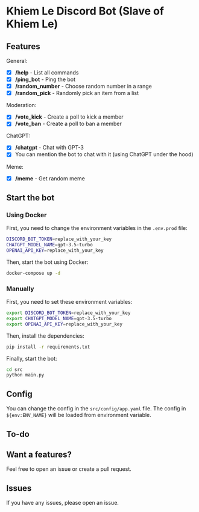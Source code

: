# Khiem Le Discord Bot (Slave of Khiem Le)

## Features

General:

- [x] **/help** - List all commands
- [x] **/ping_bot** - Ping the bot
- [x] **/random_number** - Choose random number in a range
- [x] **/random_pick** - Randomly pick an item from a list

Moderation:

- [x] **/vote_kick** - Create a poll to kick a member
- [x] **/vote_ban** - Create a poll to ban a member

ChatGPT:

- [x] **/chatgpt** - Chat with GPT-3
- [x] You can mention the bot to chat with it (using ChatGPT under the hood)

Meme:

- [x] **/meme** - Get random meme

## Start the bot

### Using Docker

First, you need to change the environment variables in the `.env.prod` file:

```bash
DISCORD_BOT_TOKEN=replace_with_your_key
CHATGPT_MODEL_NAME=gpt-3.5-turbo
OPENAI_API_KEY=replace_with_your_key
```

Then, start the bot using Docker:

```bash
docker-compose up -d
```

### Manually

First, you need to set these environment variables:

```bash
export DISCORD_BOT_TOKEN=replace_with_your_key
export CHATGPT_MODEL_NAME=gpt-3.5-turbo
export OPENAI_API_KEY=replace_with_your_key
```

Then, install the dependencies:

```bash
pip install -r requirements.txt
```

Finally, start the bot:

```bash
cd src
python main.py
```

## Config

You can change the config in the `src/config/app.yaml` file. The config in
`${env:ENV_NAME}` will be loaded from environment variable.

## To-do

<!-- - [ ] **/help** - List all commands -->

## Want a features?

Feel free to open an issue or create a pull request.

## Issues

If you have any issues, please open an issue.
